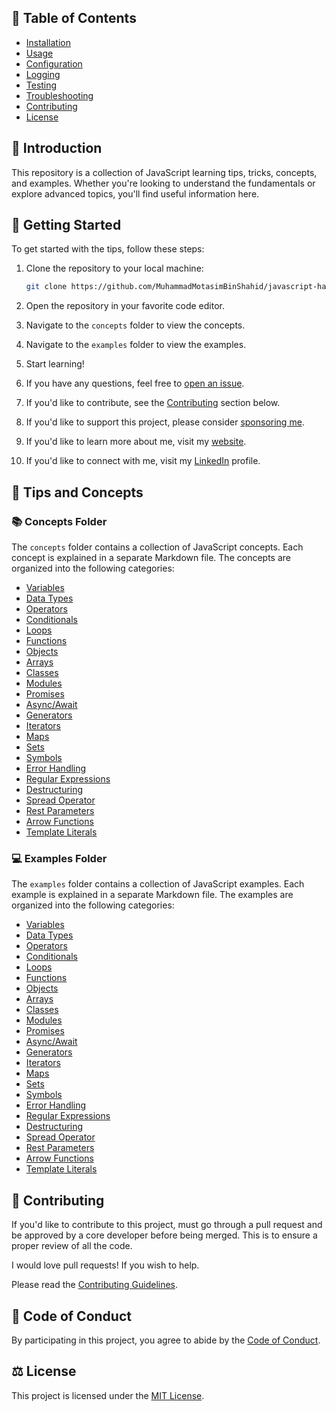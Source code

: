 

## 📔 Table of Contents

- [Installation](#installation)
- [Usage](#usage)
- [Configuration](#configuration)
- [Logging](#logging)
- [Testing](#testing)
- [Troubleshooting](#troubleshooting)
- [Contributing](#contributing)
- [License](#license)

## 🌟 Introduction

This repository is a collection of JavaScript learning tips, tricks, concepts, and examples. Whether you're looking to understand the fundamentals or explore advanced topics, you'll find useful information here.



## 🧰 Getting Started

To get started with the tips, follow these steps:

1. Clone the repository to your local machine:

   ```bash
   git clone https://github.com/MuhammadMotasimBinShahid/javascript-hack-learning-tips.git
    ```
   
2. Open the repository in your favorite code editor.
3. Navigate to the `concepts` folder to view the concepts.
4. Navigate to the `examples` folder to view the examples.
5. Start learning!
6. If you have any questions, feel free to [open an issue](github.com/your-username/javascript-hack-learning-tips/issues/new).
7. If you'd like to contribute, see the [Contributing](#contributing) section below.
8. If you'd like to support this project, please consider [sponsoring me](github.com/sponsors/your-username).
9. If you'd like to learn more about me, visit my [website](https://your-username.github.io).
10. If you'd like to connect with me, visit my [LinkedIn](https://www.linkedin.com/in/your-username) profile.


## 🧠 Tips and Concepts

### 📚 Concepts Folder

The `concepts` folder contains a collection of JavaScript concepts. Each concept is explained in a separate Markdown file. The concepts are organized into the following categories:

- [Variables](concepts/01_variables.md)
- [Data Types](concepts/02_data_types.md)
- [Operators](concepts/03_operators.md)
- [Conditionals](concepts/04_conditionals.md)
- [Loops](concepts/05_loops.md)
- [Functions](concepts/06_functions.md)
- [Objects](concepts/07_objects.md)
- [Arrays](concepts/08_arrays.md)
- [Classes](concepts/09_classes.md)
- [Modules](concepts/10_modules.md)
- [Promises](concepts/11_promises.md)
- [Async/Await](concepts/12_async_await.md)
- [Generators](concepts/13_generators.md)
- [Iterators](concepts/14_iterators.md)
- [Maps](concepts/15_maps.md)
- [Sets](concepts/16_sets.md)
- [Symbols](concepts/17_symbols.md)
- [Error Handling](concepts/18_error_handling.md)
- [Regular Expressions](concepts/19_regular_expressions.md)
- [Destructuring](concepts/20_destructuring.md)
- [Spread Operator](concepts/21_spread_operator.md)
- [Rest Parameters](concepts/22_rest_parameters.md)
- [Arrow Functions](concepts/23_arrow_functions.md)
- [Template Literals](concepts/24_template_literals.md)

### 💻 Examples Folder

The `examples` folder contains a collection of JavaScript examples. Each example is explained in a separate Markdown file. The examples are organized into the following categories:

- [Variables](examples/01_variables.md)
- [Data Types](examples/02_data_types.md)
- [Operators](examples/03_operators.md)
- [Conditionals](examples/04_conditionals.md)
- [Loops](examples/05_loops.md)
- [Functions](examples/06_functions.md)
- [Objects](examples/07_objects.md)
- [Arrays](examples/08_arrays.md)
- [Classes](examples/09_classes.md)
- [Modules](examples/10_modules.md)
- [Promises](examples/11_promises.md)
- [Async/Await](examples/12_async_await.md)
- [Generators](examples/13_generators.md)
- [Iterators](examples/14_iterators.md)
- [Maps](examples/15_maps.md)
- [Sets](examples/16_sets.md)
- [Symbols](examples/17_symbols.md)
- [Error Handling](examples/18_error_handling.md)
- [Regular Expressions](examples/19_regular_expressions.md)
- [Destructuring](examples/20_destructuring.md)
- [Spread Operator](examples/21_spread_operator.md)
- [Rest Parameters](examples/22_rest_parameters.md)
- [Arrow Functions](examples/23_arrow_functions.md)
- [Template Literals](examples/24_template_literals.md)



## 👋 Contributing

If you'd like to contribute to this project, must go through a pull request and be approved by a core developer before being merged. This is to ensure a proper review of all the code.

I would love pull requests! If you wish to help. 

Please read the [Contributing Guidelines](CONTRIBUTING.md).


## 🤝 Code of Conduct

By participating in this project, you agree to abide by the [Code of Conduct](CODE_OF_CONDUCT.md).


## ⚖️ License

This project is licensed under the [MIT License](LICENSE).
